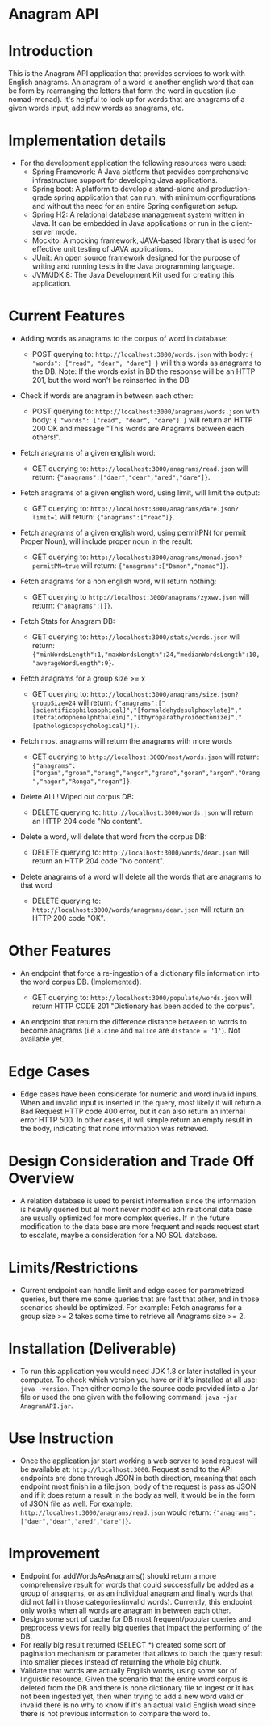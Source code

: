 # Anagram API

# Introduction
 This is the Anagram API application that provides services to work with English anagrams. An anagram of a word is another english word that can be form by rearranging the letters that form the word in question (i.e nomad-monad). It's helpful to look up for words that are anagrams of a given words input, add new words as anagrams, etc.

# Implementation details
 - For the development  application the following resources were used:
	- Spring Framework: A Java platform that provides comprehensive infrastructure support for developing Java applications.
	- Spring boot: A platform to develop a stand-alone and production-grade spring application that can run, with minimum configurations and without the need for an entire Spring configuration setup.
	- Spring H2: A relational database management system written in Java. It can be embedded in Java applications or run in the client-server mode.
	- Mockito: A mocking framework, JAVA-based library that is used for effective unit testing of JAVA applications.
	- JUnit: An open source framework designed for the purpose of writing and running tests in the Java programming language.
	- JVM/JDK 8: The Java Development Kit used for creating this application.
	
# Current Features
 - Adding words as anagrams to the corpus of word in database:
	- POST querying to: `http://localhost:3000/words.json` with body: `{ "words": ["read", "dear", "dare"] }` will this words as anagrams to the DB.
	Note: If the words exist in BD the response will be an HTTP 201, but the word won't be reinserted in the DB

 - Check if words are anagram in between each other:
	- POST querying to: `http://localhost:3000/anagrams/words.json` with body: `{ "words": ["read", "dear", "dare"] }` will return an HTTP 200 OK and message "This words are Anagrams between each others!".

 - Fetch anagrams of a given english word: 
	- GET querying to: `http://localhost:3000/anagrams/read.json` will return: `{"anagrams":["daer","dear","ared","dare"]}`.
	
 - Fetch anagrams of a given english word, using limit, will limit the output:
	- GET querying to: `http://localhost:3000/anagrams/dare.json?limit=1`  will return: `{"anagrams":["read"]}`.

 - Fetch anagrams of a given english word, using permitPN( for permit Proper Noun), will include proper noun in the result:
	- GET querying to: `http://localhost:3000/anagrams/monad.json?permitPN=true` will return: `{"anagrams":["Damon","nomad"]}`.

 - Fetch anagrams for a non english word, will return nothing:
	- GET querying to `http://localhost:3000/anagrams/zyxwv.json` will return: `{"anagrams":[]}`.

 - Fetch Stats for Anagram DB:
	- GET querying to: `http://localhost:3000/stats/words.json` will return: `{"minWordsLength":1,"maxWordsLength":24,"medianWordsLength":10,"averageWordLength":9}`.

 - Fetch anagrams for a group size >= x
	- GET querying to: `http://localhost:3000/anagrams/size.json?groupSize=24` will return: `{"anagrams":["[scientificophilosophical]","[formaldehydesulphoxylate]","[tetraiodophenolphthalein]","[thyroparathyroidectomize]","[pathologicopsychological]"]}`.

 - Fetch most anagrams will return the anagrams with more words
	- GET querying to `http://localhost:3000/most/words.json` will return: `{"anagrams":["organ","groan","orang","angor","grano","goran","argon","Orang","nagor","Ronga","rogan"]}`.
	
 - Delete ALL! Wiped out corpus DB:
	- DELETE querying to: `http://localhost:3000/words.json` will return an HTTP 204 code "No content".
	
 - Delete a word, will delete that word from the corpus DB:
	- DELETE querying to: `http://localhost:3000/words/dear.json` will return an HTTP 204 code "No content".

 - Delete anagrams of a word will delete all the words that are anagrams to that word
	- DELETE querying to: `http://localhost:3000/words/anagrams/dear.json` will return an HTTP 200 code "OK".

# Other Features
 - An endpoint that force a re-ingestion of a dictionary file information into the word corpus DB. (Implemented).
	- GET querying to: `http://localhost:3000/populate/words.json` will return HTTP CODE 201 "Dictionary has been added to the corpus".
	
 - An endpoint that return the difference distance between to words to become anagrams (i.e `alcine` and `malice` are `distance = '1'`). Not available yet.

# Edge Cases
 - Edge cases have been considerate for numeric and word invalid inputs. When and invalid input is inserted in the query, most likely it will return a Bad Request HTTP code 400 error, but it can also return an internal error HTTP 500. In other cases, it will simple return an empty result in the body, indicating that none information was retrieved.

# Design Consideration and Trade Off Overview
- A relation database is used to persist information since the information is heavily queried but al mont never modified adn relational data base are usually optimized for more complex queries. If in the future modification to the data base are more frequent and reads request start to escalate, maybe a consideration for a NO SQL database.

# Limits/Restrictions
- Current endpoint can handle limit and edge cases for parametrized queries, but there me some queries that are fast that other, and in those scenarios should be optimized. For example: Fetch anagrams for a group size >= 2 takes some time to retrieve all Anagrams size >= 2.

# Installation (Deliverable)
 -  To run this application you would need JDK 1.8 or later installed in your computer. To check which version you have or if it's installed at all use: `java -version`.
  Then either compile the source code provided into a Jar file or used the one given with the following command: `java -jar AnagramAPI.jar`.

# Use Instruction
 - Once the application jar start working a web server to send request will be available at:  `http://localhost:3000`. Request send to the API endpoints are done through JSON in both direction, meaning that each endpoint most finish in a file.json, body of the request is pass as JSON and if it does return a result in the body as well, it would be in the form of JSON file as well. For example: 
 `http://localhost:3000/anagrams/read.json` would return: `{"anagrams":["daer","dear","ared","dare"]}`.

# Improvement
 - Endpoint for addWordsAsAnagrams() should return a more comprehensive result for words that could successfully be added as a group of anagrams, or as an individual anagram and  finally words that did not fall in those categories(invalid words). Currently, this endpoint only works when all words are anagram in between each other.
 - Design some sort of cache for DB most frequent/popular queries and preprocess views for really big queries that impact the performing of the DB.
 - For really big result returned (SELECT *) created some sort of pagination mechanism or parameter that allows to batch the query result into smaller pieces instead of returning the whole big chunk.
 - Validate that words are actually English words, using some sor of linguistic resource. Given the scenario that the entire word corpus is deleted from the DB and there is none dictionary file to ingest or it has not been ingested yet, then when trying to add a new word valid or invalid there is no why to know if it's an actual valid English word since there is not previous information to compare the word to.

